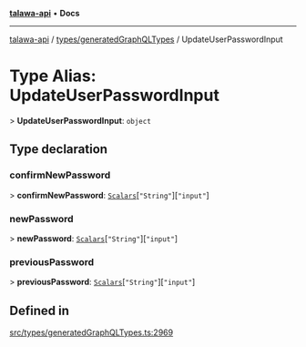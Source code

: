 [**talawa-api**](../../../README.md) • **Docs**

***

[talawa-api](../../../modules.md) / [types/generatedGraphQLTypes](../README.md) / UpdateUserPasswordInput

# Type Alias: UpdateUserPasswordInput

\> **UpdateUserPasswordInput**: `object`

## Type declaration

### confirmNewPassword

\> **confirmNewPassword**: [`Scalars`](Scalars.md)\[`"String"`\]\[`"input"`\]

### newPassword

\> **newPassword**: [`Scalars`](Scalars.md)\[`"String"`\]\[`"input"`\]

### previousPassword

\> **previousPassword**: [`Scalars`](Scalars.md)\[`"String"`\]\[`"input"`\]

## Defined in

[src/types/generatedGraphQLTypes.ts:2969](https://github.com/PalisadoesFoundation/talawa-api/blob/a6e7ac91b581c9109559657faf0f934f3eb41fe7/src/types/generatedGraphQLTypes.ts#L2969)

